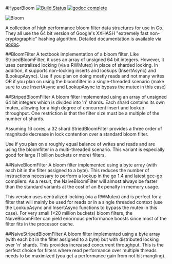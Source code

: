 #HyperBloom
[![Build Status](https://travis-ci.org/iamthebot/hyperbloom.svg?branch=master)](https://travis-ci.org/iamthebot/hyperbloom)
[![godoc complete](http://b.repl.ca/v1/godoc-complete-blue.png)](http://godoc.org/github.com/iamthebot/hyperbloom)

![Bloom](https://raw.githubusercontent.com/iamthebot/hyperbloom/master/images/bloom.jpg)

A collection of high performance bloom filter data structures for use in Go. They all use the 64 bit version of Google's XXHASH "extremely fast non-cryptographic" hashing algorithm. Detailed documentation is available via [godoc](http://godoc.org/github.com/iamthebot/hyperbloom).

##BloomFilter
A textbook implementation of a bloom filter. Like StripedBloomFilter, it uses an array of unsigned 64 bit integers. However, it uses centralized locking (via a RWMutex) in place of sharded locking. In addition, it supports non-locking inserts and lookups (InsertAsync) and (LookupAsync). Use if you plan on doing mostly reads and not many writes OR if you plan on using the bloomfilter in a single-threaded scenario (make sure to use InsertAsync and LookupAsync to bypass the mutex in this case)

##StripedBloomFilter
A bloom filter implemented using an array of unsigned 64 bit integers which is divided into 'n' shards. Each shard contains its own mutex, allowing for a high degree of concurrent insert and lookup throughput. One restriction is that the filter size must be a multiple of the number of shards. 

Assuming 16 cores, a 32 shard StriedBloomFilter provides a three order of magnitude decrease in lock contention over a standard bloom filter.

Use if you plan on a roughly equal balance of writes and reads and are using the bloomfilter in a multi-threaded scenario. This variant is especially good for large (1 billion buckets or more) filters.

##NaiveBloomFilter
A bloom filter implemented using a byte array (with each bit in the filter assigned to a byte). This reduces the number of instructions necessary to perform a lookup in the go 1.4 and latest gcc-go compilers. As a result, the NaiveBloomFilter will almost always be faster than the standard variants at the cost of an 8x penalty in memory usage. 

This version uses centralized locking (via a RWMutex) and is perfect for a filter that will mainly be used for reads or in a single threaded context (use the LookupAsync and InsertAsync functions to bypass the mutex in this case). For very small (<20 million buckets) bloom filters, the NaiveBloomFilter can yield enormous performance boosts since most of the filter fits in the processor cache.

##NaiveStripedBloomFilter
A bloom filter implemented using a byte array (with each bit in the filter assigned to a byte) but with distributed locking over 'n' shards. This provides increased concurrent throughput. This is the perfect choice for filters where read performance over multiple threads needs to be maximized (you get a performance gain from not bit mangling).

